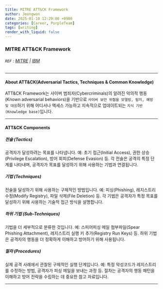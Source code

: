 ```yaml
---
title: MITRE ATT&CK Framework
author: Jeongwon
date: 2025-01-10 12:29:00 +0900
categories: [Career, PurpleTeam]
tags: [writing]
render_with_liquid: false
---
```

### MITRE ATT&CK Framework 

###### `REF` : [MITRE](https://attack.mitre.org/) | [IBM](https://www.ibm.com/think/topics/mitre-attack)

---
#### About ATT&CK(Adversarial Tactics, Techniques & Common Knowledge)
 ATT&CK Framework는 사이버 범죄자(Cybercriminals)의 알려진 악의적 행동(Known adversarial behaviors)을 기반으로 `사이버 보안 위협을 모델링, 탐지, 예방 및 대응`하기 위해 어디서나 액세스 가능하고 지속적으로 업데이트되는 `지식 기반(Knowledge base)`입니다.
 
---
#### ATT&CK Components

##### 전술 (Tactics)
공격자가 달성하려는 목표를 나타냅니다.
예: 초기 접근(Initial Access), 권한 상승(Privilege Escalation), 방어 회피(Defense Evasion) 등.
각 전술은 공격의 특정 단계를 나타내며, 공격자가 목표를 달성하기 위해 사용하는 기법과 연결됩니다.

##### 기법 (Techniques)
전술을 달성하기 위해 사용하는 구체적인 방법입니다.
예: 피싱(Phishing), 레지스트리 수정(Modify Registry), 파일 삭제(File Deletion) 등.
각 기법은 공격자가 특정 목표를 달성하기 위해 사용하는 기술적 접근 방식을 설명합니다.

##### 하위 기법 (Sub-Techniques)
기법을 더 세부적으로 분류한 것입니다.
예: 스피어피싱 메일 첨부파일(Spear Phishing Attachment), 레지스트리 실행 키 추가(Registry Run Keys) 등.
하위 기법은 공격자의 행동을 더 정확하게 이해하고 방어하기 위해 사용됩니다.

##### 절차 (Procedures)
실제 공격 사례에서 관찰된 구체적인 실행 단계입니다.
예: 특정 악성코드가 레지스트리를 수정하는 방법, 공격자가 피싱 메일을 보내는 과정 등.
절차는 공격자의 행동 패턴을 이해하고 방어 전략을 수립하는 데 중요한 참고 자료입니다.

---

 

 



 

 

 




